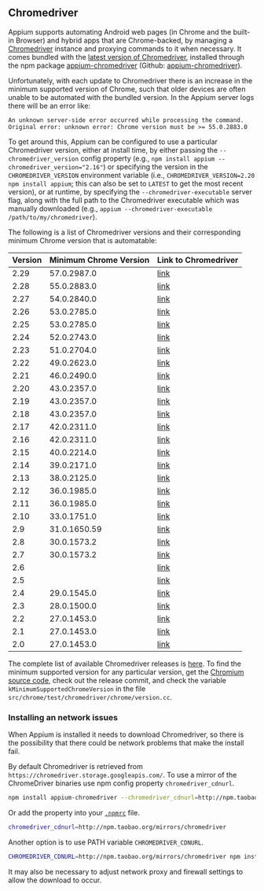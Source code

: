 ## Chromedriver

Appium supports automating Android web pages (in Chrome and the built-in Browser) and
hybrid apps that are Chrome-backed, by managing a [Chromedriver](https://sites.google.com/a/chromium.org/chromedriver/)
instance and proxying commands to it when necessary. It comes bundled with the
[latest version of Chromedriver](https://chromedriver.storage.googleapis.com/LATEST_RELEASE), installed through the
npm package [appium-chromedriver](https://www.npmjs.com/package/appium-chromedriver)
(Github: [appium-chromedriver](https://github.com/appium/appium-chromedriver)).

Unfortunately, with each update to Chromedriver there is an increase in the minimum
supported version of Chrome, such that older devices are often unable to be automated
with the bundled version. In the Appium server logs there will be an error like:
```
An unknown server-side error occurred while processing the command.
Original error: unknown error: Chrome version must be >= 55.0.2883.0
```

To get around this, Appium can be configured to use a particular Chromedriver version,
either at install time, by either passing the `--chromedriver_version` config
property (e.g., `npm install appium --chromedriver_version="2.16"`) or specifying
the version in the `CHROMEDRIVER_VERSION` environment variable (i.e., `CHROMEDRIVER_VERSION=2.20 npm install appium`;
this can also be set to `LATEST` to get the most recent version),
or at runtime, by specifying the `--chromedriver-executable` server flag, along
with the full path to the Chromedriver executable which was manually downloaded
(e.g., `appium --chromedriver-executable /path/to/my/chromedriver`).

The following is a list of Chromedriver versions and their corresponding minimum
Chrome version that is automatable:

| Version | Minimum Chrome Version | Link to Chromedriver                                                      |
|---------|------------------------|---------------------------------------------------------------------------|
| 2.29    | 57.0.2987.0            | [link](https://chromedriver.storage.googleapis.com/index.html?path=2.29/) |
| 2.28    | 55.0.2883.0            | [link](https://chromedriver.storage.googleapis.com/index.html?path=2.28/) |
| 2.27    | 54.0.2840.0            | [link](https://chromedriver.storage.googleapis.com/index.html?path=2.27/) |
| 2.26    | 53.0.2785.0            | [link](https://chromedriver.storage.googleapis.com/index.html?path=2.26/) |
| 2.25    | 53.0.2785.0            | [link](https://chromedriver.storage.googleapis.com/index.html?path=2.25/) |
| 2.24    | 52.0.2743.0            | [link](https://chromedriver.storage.googleapis.com/index.html?path=2.24/) |
| 2.23    | 51.0.2704.0            | [link](https://chromedriver.storage.googleapis.com/index.html?path=2.23/) |
| 2.22    | 49.0.2623.0            | [link](https://chromedriver.storage.googleapis.com/index.html?path=2.22/) |
| 2.21    | 46.0.2490.0            | [link](https://chromedriver.storage.googleapis.com/index.html?path=2.21/) |
| 2.20    | 43.0.2357.0            | [link](https://chromedriver.storage.googleapis.com/index.html?path=2.20/) |
| 2.19    | 43.0.2357.0            | [link](https://chromedriver.storage.googleapis.com/index.html?path=2.19/) |
| 2.18    | 43.0.2357.0            | [link](https://chromedriver.storage.googleapis.com/index.html?path=2.18/) |
| 2.17    | 42.0.2311.0            | [link](https://chromedriver.storage.googleapis.com/index.html?path=2.17/) |
| 2.16    | 42.0.2311.0            | [link](https://chromedriver.storage.googleapis.com/index.html?path=2.16/) |
| 2.15    | 40.0.2214.0            | [link](https://chromedriver.storage.googleapis.com/index.html?path=2.15/) |
| 2.14    | 39.0.2171.0            | [link](https://chromedriver.storage.googleapis.com/index.html?path=2.14/) |
| 2.13    | 38.0.2125.0            | [link](https://chromedriver.storage.googleapis.com/index.html?path=2.13/) |
| 2.12    | 36.0.1985.0            | [link](https://chromedriver.storage.googleapis.com/index.html?path=2.12/) |
| 2.11    | 36.0.1985.0            | [link](https://chromedriver.storage.googleapis.com/index.html?path=2.11/) |
| 2.10    | 33.0.1751.0            | [link](https://chromedriver.storage.googleapis.com/index.html?path=2.10/) |
| 2.9     | 31.0.1650.59           | [link](https://chromedriver.storage.googleapis.com/index.html?path=2.9/)  |
| 2.8     | 30.0.1573.2            | [link](https://chromedriver.storage.googleapis.com/index.html?path=2.8/)  |
| 2.7     | 30.0.1573.2            | [link](https://chromedriver.storage.googleapis.com/index.html?path=2.7/)  |
| 2.6     |                        | [link](https://chromedriver.storage.googleapis.com/index.html?path=2.6/)  |
| 2.5     |                        | [link](https://chromedriver.storage.googleapis.com/index.html?path=2.5/)  |
| 2.4     | 29.0.1545.0            | [link](https://chromedriver.storage.googleapis.com/index.html?path=2.4/)  |
| 2.3     | 28.0.1500.0            | [link](https://chromedriver.storage.googleapis.com/index.html?path=2.3/)  |
| 2.2     | 27.0.1453.0            | [link](https://chromedriver.storage.googleapis.com/index.html?path=2.2/)  |
| 2.1     | 27.0.1453.0            | [link](https://chromedriver.storage.googleapis.com/index.html?path=2.1/)  |
| 2.0     | 27.0.1453.0            | [link](https://chromedriver.storage.googleapis.com/index.html?path=2.0/)  |

The complete list of available Chromedriver releases is [here](https://chromedriver.storage.googleapis.com/index.html). To find
the minimum supported version for any particular version, get the [Chromium](https://www.chromium.org/Home)
[source code](https://chromium.googlesource.com/chromium/src/+/master/docs/get_the_code.md),
check out the release commit, and check the variable `kMinimumSupportedChromeVersion`
in the file `src/chrome/test/chromedriver/chrome/version.cc`.

### Installing an network issues

When Appium is installed it needs to download Chromedriver, so there is the possibility
that there could be network problems that make the install fail.

By default Chromedriver is retrieved from `https://chromedriver.storage.googleapis.com/`.
To use a mirror of the ChromeDriver binaries use npm config property `chromedriver_cdnurl`.

```bash
npm install appium-chromedriver --chromedriver_cdnurl=http://npm.taobao.org/mirrors/chromedriver
```

Or add the property into your [`.npmrc`](https://docs.npmjs.com/files/npmrc) file.

```bash
chromedriver_cdnurl=http://npm.taobao.org/mirrors/chromedriver
```

Another option is to use PATH variable `CHROMEDRIVER_CDNURL`.

```bash
CHROMEDRIVER_CDNURL=http://npm.taobao.org/mirrors/chromedriver npm install appium-chromedriver
```

It may also be necessary to adjust network proxy and firewall settings to allow
the download to occur.

